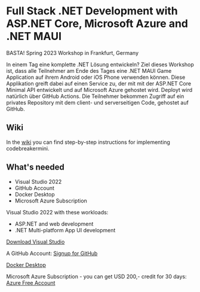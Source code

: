 # Full Stack .NET Development with ASP.NET Core, Microsoft Azure and .NET MAUI

BASTA! Spring 2023 Workshop in Frankfurt, Germany 

In einem Tag eine komplette .NET Lösung entwickeln? Ziel dieses Workshop ist, dass alle Teilnehmer am Ende des Tages eine .NET MAUI Game Application auf ihrem Android oder iOS Phone verwenden können. Diese Applikation greift dabei auf einen Service zu, der mit mit der ASP.NET Core Minimal API entwickelt und auf Microsoft Azure gehostet wird. Deployt wird natürlich über GitHub Actions. Die Teilnehmer bekommen Zugriff auf ein privates Repository mit dem client- und serverseitigen Code, gehostet auf GitHub.

## Wiki
In the [wiki](https://github.com/CNILearn/codebreakermini/wiki/) you can find step-by-step instructions for implementing codebreakermini.

## What's needed

* Visual Studio 2022
* GitHub Account
* Docker Desktop
* Microsoft Azure Subscription

Visual Studio 2022 with these workloads:

* ASP.NET and web development
* .NET Multi-platform App UI development

[Download Visual Studio](https://visualstudio.microsoft.com/downloads/)

A GitHub Account: [Signup for GitHub](https://github.com/signup)

[Docker Desktop](https://www.docker.com/products/docker-desktop/)

Microsoft Azure Subscription - you can get USD 200,- credit for 30 days: [Azure Free Account](https://azure.microsoft.com/free/)
